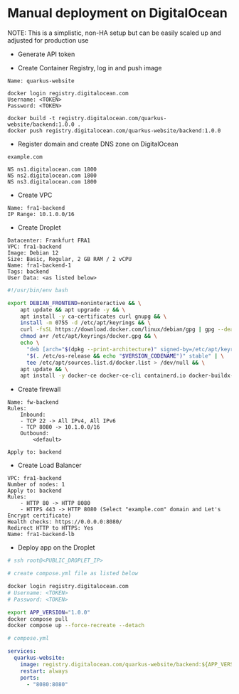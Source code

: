 # Manual deployment on DigitalOcean

NOTE: This is a simplistic, non-HA setup but can be easily scaled up and adjusted for production use

- Generate API token

- Create Container Registry, log in and push image
```
Name: quarkus-website

docker login registry.digitalocean.com
Username: <TOKEN>
Password: <TOKEN>

docker build -t registry.digitalocean.com/quarkus-website/backend:1.0.0 .
docker push registry.digitalocean.com/quarkus-website/backend:1.0.0
```

- Register domain and create DNS zone on DigitalOcean
```
example.com

NS ns1.digitalocean.com 1800
NS ns2.digitalocean.com 1800
NS ns3.digitalocean.com 1800
```

- Create VPC
```
Name: fra1-backend
IP Range: 10.1.0.0/16
```

- Create Droplet
```
Datacenter: Frankfurt FRA1
VPC: fra1-backend
Image: Debian 12
Size: Basic, Regular, 2 GB RAM / 2 vCPU
Name: fra1-backend-1
Tags: backend
User Data: <as listed below>
```

```sh
#!/usr/bin/env bash

export DEBIAN_FRONTEND=noninteractive && \
	apt update && apt upgrade -y && \
	apt install -y ca-certificates curl gnupg && \
	install -m 0755 -d /etc/apt/keyrings && \
	curl -fsSL https://download.docker.com/linux/debian/gpg | gpg --dearmor -o /etc/apt/keyrings/docker.gpg && \
	chmod a+r /etc/apt/keyrings/docker.gpg && \
	echo \
	  "deb [arch="$(dpkg --print-architecture)" signed-by=/etc/apt/keyrings/docker.gpg] https://download.docker.com/linux/debian \
	  "$(. /etc/os-release && echo "$VERSION_CODENAME")" stable" | \
	  tee /etc/apt/sources.list.d/docker.list > /dev/null && \
	apt update && \
	apt install -y docker-ce docker-ce-cli containerd.io docker-buildx-plugin docker-compose-plugin
```

- Create firewall
```
Name: fw-backend
Rules:
    Inbound:
    - TCP 22 -> All IPv4, All IPv6
    - TCP 8080 -> 10.1.0.0/16
    Outbound:
        <default>

Apply to: backend
```

- Create Load Balancer
```
VPC: fra1-backend
Number of nodes: 1
Apply to: backend
Rules:
    - HTTP 80 -> HTTP 8080
    - HTTPS 443 -> HTTP 8080 (Select "example.com" domain and Let's Encrypt certificate) 
Health checks: https://0.0.0.0:8080/
Redirect HTTP to HTTPS: Yes
Name: fra1-backend-lb
```

- Deploy app on the Droplet
```sh
# ssh root@<PUBLIC_DROPLET_IP>

# create compose.yml file as listed below

docker login registry.digitalocean.com
# Username: <TOKEN>
# Password: <TOKEN>

export APP_VERSION="1.0.0"
docker compose pull
docker compose up --force-recreate --detach
```

```yaml
# compose.yml

services:
  quarkus-website:
    image: registry.digitalocean.com/quarkus-website/backend:${APP_VERSION}
    restart: always
    ports:
      - "8080:8080"
```
